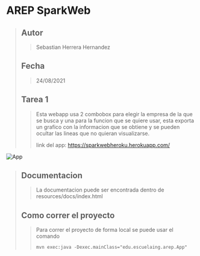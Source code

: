 # AREP SparkWeb

>## Autor
>>Sebastian Herrera Hernandez
>## Fecha
>>24/08/2021
>## Tarea 1 
>>Esta webapp usa 2 combobox para elegir la empresa de la que se busca y una para la funcion que se quiere usar, esta exporta un grafico con la informacion que se obtiene y se pueden ocultar las lineas que no quieran visualizarse.
>>
>>link del app: https://sparkwebheroku.herokuapp.com/

![App](link)
>## Documentacion
>> La documentacion puede ser encontrada dentro de resources/docs/index.html
>## Como correr el proyecto
>> Para correr el proyecto de forma local se puede usar el comando 
>>```
>>mvn exec:java -Dexec.mainClass="edu.escuelaing.arep.App"
>>```



